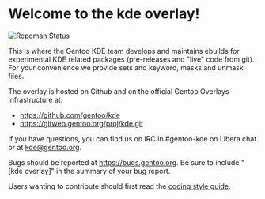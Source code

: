 # Welcome to the kde overlay!

[![Repoman Status](https://travis-ci.org/gentoo/kde.png)](https://travis-ci.org/gentoo/kde)

This is where the Gentoo KDE team develops and maintains ebuilds for
experimental KDE related packages (pre-releases and "live" code from git).
For your convenience we provide sets and keyword, masks and unmask files.

The overlay is hosted on Github and on the official Gentoo Overlays
infrastructure at:

- https://github.com/gentoo/kde
- https://gitweb.gentoo.org/proj/kde.git

If you have questions, you can find us on IRC in #gentoo-kde on Libera.chat or at
[kde@gentoo.org](mailto:kde@gentoo.org).

Bugs should be reported at https://bugs.gentoo.org. Be sure to include
"[kde overlay]" in the summary of your bug report.

Users wanting to contribute should first read the
[coding style guide](https://wiki.gentoo.org/wiki/Project:KDE/Coding_style).

